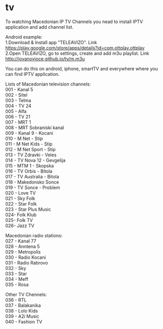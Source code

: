 # tv
To watching Macedonian IP TV Channels you nead to install IPTV application and add channel list.

Android example:  
1.Download & Install app "TELEAVIZO". Link https://play.google.com/store/apps/details?id=com.ottplay.ottplay  
2.Open TELEAVIZO, go to settings, create and add m3u playlist. Link http://jovanovjoce.github.io/tv/m.m3u
  
You can do this on android, iphone, smartTV and everywhere where you can find IPTV application.

Lists of Macedonian television channels:  
001 - Kanal 5  
002 - Sitel  
003 - Telma  
004 - TV 24  
005 - Alfa  
006 - TV 21  
007 - MRT 1  
008 - MRT Sobraniski kanal  
009 - Kanal 9 - Kocani  
010 - M Net - Stip  
011 - M Net Kids - Stip  
012 - M Net Sport - Stip  
013 - TV Zdravki - Veles  
014 - TV Nova 12 - Gevgelija  
015 - MTM 1 - Skopska  
016 - TV Orbis - Bitola  
017 - TV Australia - Bitola  
018 - Makedonsko Sonce  
019 - TV Sonce - Problem  
020 - Love TV  
021 - Sky Folk  
022 - Star Folk  
023 - Star Plus Music  
024- Folk Klub  
025- Folk TV  
026- Jazz TV  

Macedonian radio stations:  
027 - Kanal 77  
028 - Anntena 5  
029 - Metropolis  
030 - Radio Kocani  
031 - Radio Rabrovo  
032 - Sky  
033 - Star  
034 - Meff  
035 - Rosa  

Other TV Chennels:  
036 - RTL  
037 - Balakanika  
038 - Lolo Kids  
039 - A2i Music  
040 - Fashion TV  

